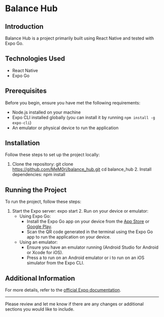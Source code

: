# Balance Hub

## Introduction
Balance Hub is a project primarily built using React Native and tested with Expo Go.

## Technologies Used
- React Native
- Expo Go

## Prerequisites
Before you begin, ensure you have met the following requirements:
- Node.js installed on your machine
- Expo CLI installed globally (you can install it by running `npm install -g expo-cli`)
- An emulator or physical device to run the application

## Installation
Follow these steps to set up the project locally:
1. Clone the repository:
       git clone https://github.com/MeM0ri/balance_hub.git
    cd balance_hub
    2. Install dependencies:
       npm install
    
## Running the Project
To run the project, follow these steps:
1. Start the Expo server:
       expo start
    2. Run on your device or emulator:
    - Using Expo Go:
        - Install the Expo Go app on your device from the [App Store](https://apps.apple.com/us/app/expo-go/id982107779) or [Google Play](https://play.google.com/store/apps/details?id=host.exp.exponent&hl=en&gl=US).
        - Scan the QR code generated in the terminal using the Expo Go app to run the application on your device.
    - Using an emulator:
        - Ensure you have an emulator running (Android Studio for Android or Xcode for iOS).
        - Press a to run on an Android emulator or i to run on an iOS simulator from the Expo CLI.

## Additional Information
For more details, refer to the [official Expo documentation](https://docs.expo.dev/).

---

Please review and let me know if there are any changes or additional sections you would like to include.
